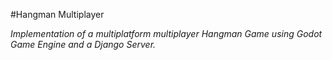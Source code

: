 #Hangman
Multiplayer

*Implementation of a multiplatform multiplayer Hangman Game using Godot Game Engine and a Django Server.*
